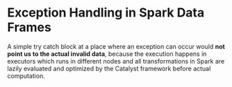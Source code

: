 # Exception Handling in Spark Data Frames

A simple try catch block at a place where an exception can occur would **not point us to the actual invalid data**, because the execution happens in executors which runs in different nodes and all transformations in Spark are lazily evaluated and optimized by the Catalyst framework before actual computation.

